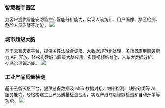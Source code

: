 ### 智慧楼宇园区

为客户提供智能安防监控和智能分析能力，实现人流统计、用户画像、禁区检测、危险人员告警等功能。
![](https://main.qcloudimg.com/raw/f5f44c74f28e135dac06e93073a3d9cd.svg)

### 城市超级大脑

基于云智天枢平台，提供多算法融合调度、大数据规范化处理、多场景应用服务能力 API 开放，轻松构建城市超级大脑应用，实现视频结构化、人车大数据分析、交通治理等功能。
![](https://main.qcloudimg.com/raw/bdb260a406f1ea30bff06b79cdcecc24.svg)

### 工业产品质量检测

基于云智天枢平台，提供设备数据及 MES 数据对接、缺陷检测、缺陷分类等 AI 服务能力，轻松构建工业产品质量检测应用，实现产线缺陷智能检测和自动开单等功能。
![](https://main.qcloudimg.com/raw/29bf06b94bb81b7dcee3c3ee6c61c2e4.svg)